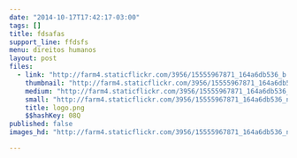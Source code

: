 ```yaml
---
date: "2014-10-17T17:42:17-03:00"
tags: []
title: fdsafas
support_line: ffdsfs
menu: direitos humanos
layout: post
files:
  - link: "http://farm4.staticflickr.com/3956/15555967871_164a6db536_b.jpg"
    thumbnail: "http://farm4.staticflickr.com/3956/15555967871_164a6db536_t.jpg"
    medium: "http://farm4.staticflickr.com/3956/15555967871_164a6db536_z.jpg"
    small: "http://farm4.staticflickr.com/3956/15555967871_164a6db536_n.jpg"
    title: logo.png
    $$hashKey: 08Q
published: false
images_hd: "http://farm4.staticflickr.com/3956/15555967871_164a6db536_n.jpg"

---
```

